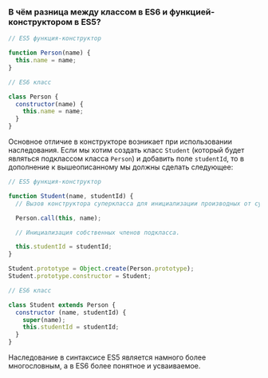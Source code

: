 ### В чём разница между классом в ES6 и функцией-конструктором в ES5?

~~~~javascript
// ES5 функция-конструктор

function Person(name) {
  this.name = name;
}

// ES6 класс

class Person {
  constructor(name) {
    this.name = name;
  }
}
~~~~

Основное отличие в конструкторе возникает при использовании наследования. Если мы хотим создать класс `Student` (который будет являться подклассом класса `Person`) и добавить поле `studentId`, то в дополнение к вышеописанному мы должны сделать следующее:

~~~~javascript
// ES5 функция-конструктор

function Student(name, studentId) {
  // Вызов конструктора суперкласса для инициализации производных от суперкласса членов.

  Person.call(this, name);

  // Инициализация собственных членов подкласса.

  this.studentId = studentId;
}

Student.prototype = Object.create(Person.prototype);
Student.prototype.constructor = Student;

// ES6 класс

class Student extends Person {
  constructor (name, studentId) {
    super(name);
    this.studentId = studentId;
  }
}
~~~~

Наследование в синтаксисе ES5 является намного более многословным, а в ES6 более понятное и усваиваемое.
